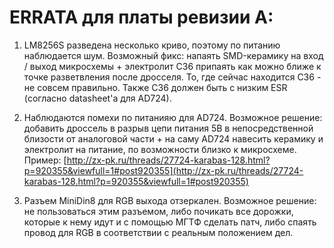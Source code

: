 # ERRATA для платы ревизии A:

1) LM8256S разведена несколько криво, поэтому по питанию наблюдается шум. Возможный фикс: напаять SMD-керамику на вход / выход микросхемы + электролит C36 припаять как можно ближе к точке разветвления после дросселя. То, где сейчас находится C36 - не совсем правильно. Также C36 должен быть с низким ESR (согласно datasheet'а для AD724).

2) Наблюдаются помехи по питанияю для AD724. Возможное решение: добавить дроссель в разрыв цепи питания 5В в непосредственной близости от аналоговой части + на саму AD724 навесить керамику и электролит на питание, по возможности близко к микросхеме. Пример: [http://zx-pk.ru/threads/27724-karabas-128.html?p=920355&viewfull=1#post920355](http://zx-pk.ru/threads/27724-karabas-128.html?p=920355&viewfull=1#post920355)

3) Разъем MiniDin8 для RGB выхода отзеркален. Возможное решение: не пользоваться этим разъемом, либо почикать все дорожки, которые к нему идут и с помощью МГТФ сделать патч, либо спаять провод для RGB в соответствии с реальным положением дел.
